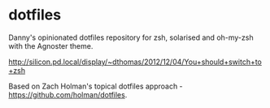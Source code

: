 # dotfiles #

Danny's opinionated dotfiles repository for zsh, solarised and oh-my-zsh with the Agnoster theme.

http://silicon.pd.local/display/~dthomas/2012/12/04/You+should+switch+to+zsh

Based on Zach Holman's topical dotfiles approach - https://github.com/holman/dotfiles.
